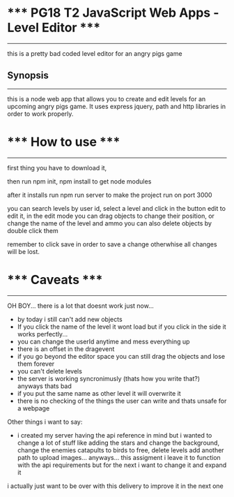 # *** PG18 T2 JavaScript Web Apps  - Level Editor ***
---------------------------------------


this is a pretty bad coded level editor for an angry pigs game


## Synopsis
---------------
this is a node web app that allows you to create and edit levels for an upcoming angry pigs game. 
It uses express jquery, path and http libraries in order to work properly.


# *** How to use ***
---------------------------------------
first thing you have to download it, 

then run npm init, npm install to get node modules

after it installs run npm run server to make the project run on port 3000

you can search levels by user id, select a level and click in the button edit to edit it,
in the edit mode you can drag objects to change their position, or change the name of the level and ammo
you can also delete objects by double click them

remember to click save in order to save a change otherwhise all changes will be lost.


# *** Caveats ***
---------------------------------------

OH BOY... 
there is a lot that doesnt work just now...

- by today i still can't add new objects
- If you click the name of the level it wont load but if you click in the side it works perfectly... 
- you can change the userId anytime and mess everything up 
- there is an offset in the dragevent
- if you go beyond the editor space you can still drag the objects and lose them forever
- you can't delete levels
- the server is working syncronimusly (thats how you write that?) anyways thats bad 
- if you put the same name as other level it will overwrite it
- there is no checking of the things the user can write and thats unsafe for a webpage

Other things i want to say:

- i created my server having the api reference in mind but i wanted to change a lot of stuff 
like adding the stars and change the background, change the enemies catapults to birds to free, 
delete levels add another path to upload images... anyways... 
this assigment i leave it to function with the api requirements but for the next i want to change it and expand it

i actually just want to be over with this delivery to improve it in the next one
